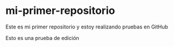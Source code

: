 # mi-primer-repositorio
Este es mi primer repositorio y estoy realizando pruebas en GitHub

Esto es una prueba de edición
